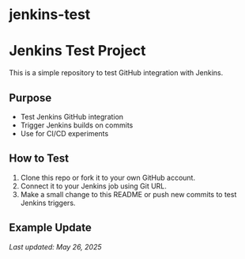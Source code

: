 # jenkins-test

# Jenkins Test Project

This is a simple repository to test GitHub integration with Jenkins.

## Purpose

- Test Jenkins GitHub integration
- Trigger Jenkins builds on commits
- Use for CI/CD experiments

## How to Test

1. Clone this repo or fork it to your own GitHub account.
2. Connect it to your Jenkins job using Git URL.
3. Make a small change to this README or push new commits to test Jenkins triggers.

## Example Update

_Last updated: May 26, 2025_
